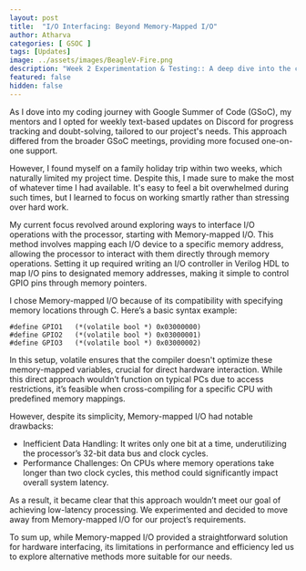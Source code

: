 ```yaml
---
layout: post
title:  "I/O Interfacing: Beyond Memory-Mapped I/O"
author: Atharva
categories: [ GSOC ]
tags: [Updates]
image: ../assets/images/BeagleV-Fire.png
description: "Week 2 Experimentation & Testing:: A deep dive into the complexities and breakthroughs in optimizing processor and I/O operations for enhanced performance."
featured: false
hidden: false
---
```


As I dove into my coding journey with Google Summer of Code (GSoC), my mentors and I opted for weekly text-based updates on Discord for progress tracking and doubt-solving, tailored to our project's needs. This approach differed from the broader GSoC meetings, providing more focused one-on-one support.

However, I found myself on a family holiday trip within two weeks, which naturally limited my project time. Despite this, I made sure to make the most of whatever time I had available. It's easy to feel a bit overwhelmed during such times, but I learned to focus on working smartly rather than stressing over hard work.

My current focus revolved around exploring ways to interface I/O operations with the processor, starting with Memory-mapped I/O. This method involves mapping each I/O device to a specific memory address, allowing the processor to interact with them directly through memory operations. Setting it up required writing an I/O controller in Verilog HDL to map I/O pins to designated memory addresses, making it simple to control GPIO pins through memory pointers.

I chose Memory-mapped I/O because of its compatibility with specifying memory locations through C. Here’s a basic syntax example:

```C:
#define GPIO1   (*(volatile bool *) 0x03000000)
#define GPIO2   (*(volatile bool *) 0x03000001)
#define GPIO3   (*(volatile bool *) 0x03000002)
```

In this setup, volatile ensures that the compiler doesn't optimize these memory-mapped variables, crucial for direct hardware interaction. While this direct approach wouldn’t function on typical PCs due to access restrictions, it’s feasible when cross-compiling for a specific CPU with predefined memory mappings.

However, despite its simplicity, Memory-mapped I/O had notable drawbacks:

- Inefficient Data Handling: It writes only one bit at a time, underutilizing the processor’s 32-bit data bus and clock cycles.
- Performance Challenges: On CPUs where memory operations take longer than two clock cycles, this method could significantly impact overall system latency.

As a result, it became clear that this approach wouldn’t meet our goal of achieving low-latency processing. We experimented and decided to move away from Memory-mapped I/O for our project’s requirements.

To sum up, while Memory-mapped I/O provided a straightforward solution for hardware interfacing, its limitations in performance and efficiency led us to explore alternative methods more suitable for our needs.
